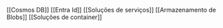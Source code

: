[[Cosmos DB]]
[[Entra Id]]
[[Soluções de serviços]]
[[Armazenamento de Blobs]]
[[Soluções de container]]


